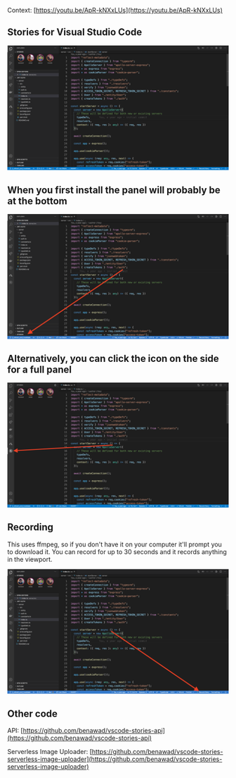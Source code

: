 Context: [https://youtu.be/ApR-kNXxLUs](https://youtu.be/ApR-kNXxLUs)

## Stories for Visual Studio Code

![stories on sidebar](readme-pics/fullscreen.png)

## When you first install the panel will probably be at the bottom

![stories hidden in sidebar](readme-pics/closed.png)

## Alternatively, you can click the icon on the side for a full panel

![stories side icon](readme-pics/side-icon.png)

## Recording

This uses ffmpeg, so if you don't have it on your computer it'll prompt you to download it. You can record for up to 30 seconds and it records anything in the viewport.

![record button](readme-pics/record.png)

## Other code

API: [https://github.com/benawad/vscode-stories-api](https://github.com/benawad/vscode-stories-api)

Serverless Image Uploader: [https://github.com/benawad/vscode-stories-serverless-image-uploader](https://github.com/benawad/vscode-stories-serverless-image-uploader)
